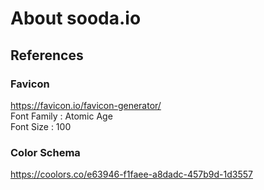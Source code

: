 # About sooda.io


## References

### Favicon
https://favicon.io/favicon-generator/ \
Font Family : Atomic Age \
Font Size : 100

### Color Schema
https://coolors.co/e63946-f1faee-a8dadc-457b9d-1d3557
